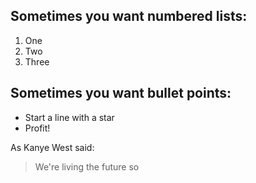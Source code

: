 ## Sometimes you want numbered lists:
1. One
2. Two
3. Three 

## Sometimes you want bullet points:

* Start a line with a star
* Profit!

As Kanye West said:

> We're living the future so
